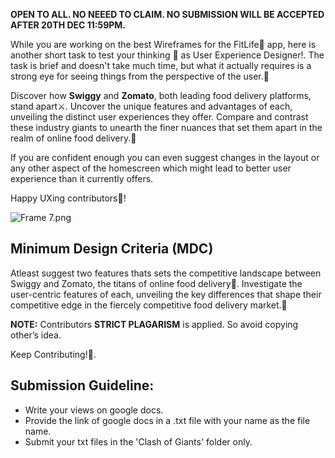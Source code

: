 **OPEN TO ALL. NO NEEED TO CLAIM. NO SUBMISSION WILL BE ACCEPTED AFTER 20TH DEC 11:59PM.**

While you are working on the best Wireframes for the FitLife💪 app, here is another short task to test your thinking 🤔 as User Experience Designer!.
The task is brief and doesn't take much time, but what it actually requires is a strong eye for seeing things from the perspective of the user.👀

Discover how **Swiggy** and **Zomato**, both leading food delivery platforms, stand apart⚔️. Uncover the unique features and advantages of each, unveiling the distinct user experiences they offer. Compare and contrast these industry giants to unearth the finer nuances that set them apart in the realm of online food delivery.🍔

If you are confident enough you can even suggest changes in the layout or any other aspect of the homescreen which might lead to better user experience than it currently offers.

Happy UXing contributors🚀!

![Frame 7.png](https://prod-files-secure.s3.us-west-2.amazonaws.com/fce54777-e8a0-42d6-a59f-9af34e4c1bd4/c485d550-f5f9-4aa8-874e-11eb815fcf29/Frame_7.png)

## Minimum Design Criteria (MDC)

Atleast suggest two features thats sets the competitive landscape between Swiggy and Zomato, the titans of online food delivery👑. Investigate the user-centric features of each, unveiling the key differences that shape their competitive edge in the fiercely competitive food delivery market.👀

**NOTE:** Contributors **STRICT PLAGARISM** is applied. So avoid copying other’s idea.

Keep Contributing!🚀.

## Submission Guideline:

- Write your views on google docs.
- Provide the link of google docs in a .txt file with your name as the file name.
- Submit your txt files in the 'Clash of Giants' folder only.
